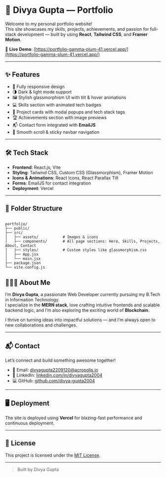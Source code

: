 # 💼 Divya Gupta — Portfolio

Welcome to my personal portfolio website!  
This site showcases my skills, projects, achievements, and passion for full-stack development — built by using **React**, **Tailwind CSS**, and **Framer Motion**.

🚀 **Live Demo**: [https://portfolio-gamma-plum-41.vercel.app/](https://portfolio-gamma-plum-41.vercel.app/)

---

## ✨ Features

- 🎯 Fully responsive design
- 🌗 Dark & light mode support
- 🖼️ Stylish glassmorphism UI with tilt & hover animations
- 💻 Skills section with animated tech badges
- 📁 Project cards with modal popups and tech stack tags
- 🏆 Achievements section with image previews
- 📬 Contact form integrated with **EmailJS**
- 🧭 Smooth scroll & sticky navbar navigation

---

## 🛠️ Tech Stack

- **Frontend**: React.js, Vite
- **Styling**: Tailwind CSS, Custom CSS (Glassmorphism), Framer Motion
- **Icons & Animations**: React Icons, React Parallax Tilt
- **Forms**: EmailJS for contact integration
- **Deployment**: Vercel

---

## 📁 Folder Structure

```

portfolio/
├── public/
├── src/
│   ├── assets/           # Images & icons
│   ├── components/       # All page sections: Hero, Skills, Projects, About, Contact
│   ├── styles/           # Custom styles like glassmorphism.css
│   ├── App.jsx
│   └── main.jsx
├── package.json
└── vite.config.js

```

## 👩🏻‍💻 About Me

I’m **Divya Gupta**, a passionate Web Developer currently pursuing my B.Tech in Information Technology.  
I specialize in the **MERN stack**, love crafting intuitive frontends and scalable backend logic, and I’m also exploring the exciting world of **Blockchain**.

I thrive on turning ideas into impactful solutions — and I’m always open to new collaborations and challenges.

---

## 📬 Contact

Let’s connect and build something awesome together!

- 📧 Email: [divyagupta2209120@acropolis.in](mailto:divyagupta2209120@acropolis.in)
- 🔗 LinkedIn: [linkedin.com/in/divyagupta2004](https://linkedin.com/in/divyagupta2004)
- 💻 GitHub: [github.com/divya-gupta2004](https://github.com/divya-gupta2004)

---

## 🖥️ Deployment

The site is deployed using **Vercel** for blazing-fast performance and continuous deployment.

---

## 📜 License

This project is licensed under the [MIT License](LICENSE).

---

> Built by Divya Gupta
```


